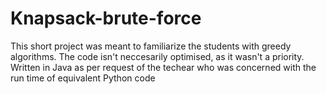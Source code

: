 # Knapsack-brute-force
This short project was meant to familiarize the students with greedy algorithms.
The code isn't neccesarily optimised, as it wasn't a priority.
Written in Java as per request of the techear who was concerned with the run time of equivalent Python code
